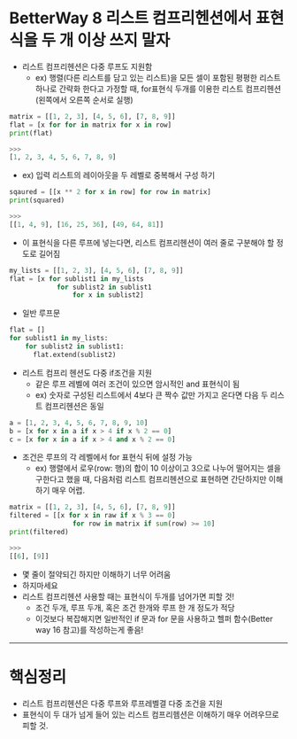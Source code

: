 BetterWay 8 리스트 컴프리헨션에서 표현식을 두 개 이상 쓰지 말자
====================================================

* 리스트 컴프리헨션은 다중 루프도 지원함
  * ex) 행렬(다른 리스트를 담고 있는 리스트)을 모든 셀이 포함된 평평한 리스트 하나로 간략화 한다고 가정할 때, for표현식 두개를 이용한 리스트 컴프리헨션(왼쪽에서 오른쪽 순서로 실행)
```python
matrix = [[1, 2, 3], [4, 5, 6], [7, 8, 9]]
flat = [x for for in matrix for x in row]
print(flat)

>>>
[1, 2, 3, 4, 5, 6, 7, 8, 9]
```
  * ex) 입력 리스트의 레이아웃을 두 레벨로 중복해서 구성 하기
```python
sqaured = [[x ** 2 for x in row] for row in matrix]
print(squared)

>>>
[[1, 4, 9], [16, 25, 36], [49, 64, 81]]
```
  * 이 표현식을 다른 루프에 넣는다면, 리스트 컴프리헨션이 여러 줄로 구분해야 할 정도로 길어짐
  
```python
my_lists = [[1, 2, 3], [4, 5, 6], [7, 8, 9]]
flat = [x for sublist1 in my_lists
            for sublist2 in sublist1
                for x in sublist2]
```

* 일반 루프문
```python
flat = []
for sublist1 in my_lists:
    for sublist2 in sublist1:
      flat.extend(sublist2)
```
* 리스트 컴프리 헨션도 다중 if조건을 지원
  * 같은 루프 레벨에 여러 조건이 있으면 암시적인 and 표현식이 됨
  * ex) 숫자로 구성된 리스트에서 4보다 큰 짝수 값만 가지고 온다면 다음 두 리스트 컴프리헨션은 동일
```python
a = [1, 2, 3, 4, 5, 6, 7, 8, 9, 10]
b = [x for x in a if x > 4 if x % 2 == 0]
c = [x for x in a if x > 4 and x % 2 == 0]
```
* 조건은 루프의 각 레벨에서 for 표현식 뒤에 설정 가능
  * ex) 행렬에서 로우(row: 행)의 합이 10 이상이고 3으로 나누어 떨어지는 셀을 구한다고 했을 때, 다음처럼 리스트 컴프리헨션으로 표현하면 간단하지만 이해하기 매우 어렵.
```python
matrix = [[1, 2, 3], [4, 5, 6], [7, 8, 9]]
filtered = [[x for x in raw if x % 3 == 0]
                for row in matrix if sum(row) >= 10]
print(filtered)

>>>
[[6], [9]]
```
  * 몇 줄이 절약되긴 하지만 이해하기 너무 어려움
  * 하지마세요
* 리스트 컴프리헨션 사용할 때는 표현식이 두개를 넘어가면 피할 것!
  * 조건 두개, 루프 두개, 혹은 조건 한개와 루프 한 개 정도가 적당
  * 이것보다 복잡해지면 일반적인 if 문과 for 문을 사용하고 헬퍼 함수(Better way 16 참고)를 작성하는게 좋음! 
  
***
# 핵심정리
* 리스트 컴프리헨션은 다중 루프와 루프레벨결 다중 조건을 지원
* 표현식이 두 대가 넘게 들어 있는 리스트 컴프리헴션은 이해하기 매우 어려우므로 피할 것.
